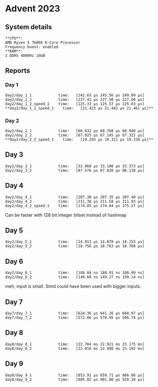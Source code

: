 # Advent 2023

## System details
```
**CPU**:
AMD Ryzen 5 7600X 6-Core Processor
Frequency boost: enabled
**RAM**:
2 DDR5 4800Hz 16GB
```

## Reports
### Day 1
```
day2/day_1_1            time:   [242.65 µs 245.56 µs 249.09 µs]
day2/day_1_2            time:   [227.41 µs 227.50 µs 227.60 µs]
day2/day_1_2_speed_1    time:   [125.33 µs 125.57 µs 125.83 µs]
**day2/day_1_2_speed_2    time:   [21.423 µs 21.442 µs 21.461 µs]**
```

### Day 2
```
day2/day_2_1            time:   [60.632 µs 60.768 µs 60.940 µs]
day2/day_2_2            time:   [67.025 µs 67.145 µs 67.322 µs]
**day2/day_2_2_speed_1    time:   [19.293 µs 19.311 µs 19.334 µs]**
```


## Day 3
```
day2/day_3_1            time:   [32.868 µs 33.100 µs 33.373 µs]
day2/day_3_2            time:   [87.576 µs 87.820 µs 88.138 µs]
```

## Day 4

```
day2/day_4_1            time:   [207.30 µs 207.35 µs 207.40 µs]
day2/day_4_2            time:   [211.38 µs 211.58 µs 211.93 µs]
day2/day_4_2_speed_1    time:   [174.05 µs 174.64 µs 175.27 µs]
```

Can be faster with 128 bit integer bitset instead of hashmap

## Day 5

```
day2/day_5_1            time:   [14.013 µs 14.078 µs 14.153 µs]
day2/day_5_2            time:   [18.758 µs 18.763 µs 18.768 µs]
```

## Day 6
```
day2/day_6_1            time:   [188.84 ns 188.91 ns 188.99 ns]
day2/day_6_2            time:   [148.68 ns 149.27 ns 150.14 ns]
```

meh, input is small. Simd could have been used with bigger inputs.


## Day 7

```
day7/day_7_1            time:   [624.36 µs 641.26 µs 660.97 µs]
day7/day_7_2            time:   [572.86 µs 578.95 µs 586.74 µs]
```


## Day 8

```
day8/day_8_1            time:   [22.704 ms 22.921 ms 23.175 ms]
day8/day_8_2            time:   [22.816 ms 22.990 ms 23.192 ms]
```

## Day 9

```
day8/day_9_1            time:   [853.91 µs 859.71 µs 866.86 µs]
day8/day_9_2            time:   [885.02 µs 901.80 µs 920.19 µs]
```
